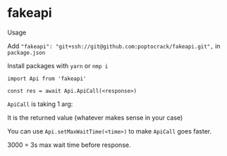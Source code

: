 # fakeapi

Usage

Add `"fakeapi": "git+ssh://git@github.com:poptocrack/fakeapi.git",` in `package.json`

Install packages with `yarn` or `nmp i`

`import Api from 'fakeapi'`

`const res = await Api.ApiCall(<response>)`

`ApiCall` is taking 1 arg:

It is the returned value (whatever makes sense in your case)

You can use `Api.setMaxWaitTime(<time>)` to make `ApiCall` goes faster.

3000 = 3s max wait time before response.
